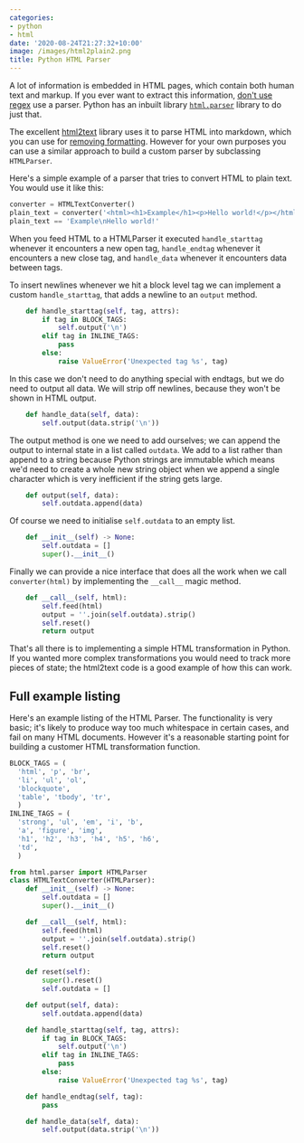 ```yaml
---
categories:
- python
- html
date: '2020-08-24T21:27:32+10:00'
image: /images/html2plain2.png
title: Python HTML Parser
---
```


A lot of information is embedded in HTML pages, which contain both human text and markup.
If you ever want to extract this information, [don't use regex](https://stackoverflow.com/a/1732454/) use a parser.
Python has an inbuilt library [`html.parser`](https://docs.python.org/3/library/html.parser.html) library to do just that.

The excellent [html2text](https://github.com/Alir3z4/html2text) library uses it to parse HTML into markdown, which you can use for [removing formatting](/html-to-text).
However for your own purposes you can use a similar approach to build a custom parser by subclassing `HTMLParser`.

Here's a simple example of a parser that tries to convert HTML to plain text.
You would use it like this:

```python
converter = HTMLTextConverter()
plain_text = converter('<html><h1>Example</h1><p>Hello world!</p></html>')
plain_text == 'Example\nHello world!'
```

When you feed HTML to a HTMLParser it executed `handle_starttag` whenever it encounters a new open tag, `handle_endtag` whenever it encounters a new close tag, and `handle_data` whenever it encounters data between tags.

To insert newlines whenever we hit a block level tag we can implement a custom `handle_starttag`, that adds a newline to an `output` method.

```python
    def handle_starttag(self, tag, attrs):
        if tag in BLOCK_TAGS:
            self.output('\n')
        elif tag in INLINE_TAGS:
            pass
        else:
            raise ValueError('Unexpected tag %s', tag)
```

In this case we don't need to do anything special with endtags, but we do need to output all data.
We will strip off newlines, because they won't be shown in HTML output.

```python
    def handle_data(self, data):
        self.output(data.strip('\n'))
```

The output method is one we need to add ourselves; we can append the output to internal state in a list called `outdata`.
We add to a list rather than append to a string because Python strings are immutable which means we'd need to create a whole new string object when we append a single character which is very inefficient if the string gets large.

```python
    def output(self, data):
        self.outdata.append(data)
```

Of course we need to initialise `self.outdata` to an empty list.

```python
    def __init__(self) -> None:
        self.outdata = []
        super().__init__()
```

Finally we can provide a nice interface that does all the work when we call `converter(html)` by implementing the `__call__` magic method.

```python
    def __call__(self, html):
        self.feed(html)
        output = ''.join(self.outdata).strip()
        self.reset()
        return output
```

That's all there is to implementing a simple HTML transformation in Python.
If you wanted more complex transformations you would need to track more pieces of state; the html2text code is a good example of how this can work.

## Full example listing

Here's an example listing of the HTML Parser.
The functionality is very basic; it's likely to produce way too much whitespace in certain cases, and fail on many HTML documents.
However it's a reasonable starting point for building a customer HTML transformation function.

```python
BLOCK_TAGS = (
  'html', 'p', 'br',
  'li', 'ul', 'ol',
  'blockquote',
  'table', 'tbody', 'tr',
  )
INLINE_TAGS = (
  'strong', 'ul', 'em', 'i', 'b',
  'a', 'figure', 'img',
  'h1', 'h2', 'h3', 'h4', 'h5', 'h6',
  'td',
  )

from html.parser import HTMLParser
class HTMLTextConverter(HTMLParser):
    def __init__(self) -> None:
        self.outdata = []
        super().__init__()

    def __call__(self, html):
        self.feed(html)
        output = ''.join(self.outdata).strip()
        self.reset()
        return output

    def reset(self):
        super().reset()
        self.outdata = []

    def output(self, data):
        self.outdata.append(data)

    def handle_starttag(self, tag, attrs):
        if tag in BLOCK_TAGS:
            self.output('\n')
        elif tag in INLINE_TAGS:
            pass
        else:
            raise ValueError('Unexpected tag %s', tag)

    def handle_endtag(self, tag):
        pass

    def handle_data(self, data):
        self.output(data.strip('\n'))
```